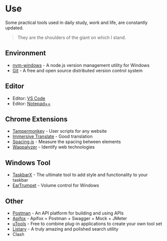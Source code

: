 # Use

Some practical tools used in daily study, work and life, are constantly updated.

> They are the shoulders of the giant on which I stand.

## Environment

- [nvm-windows](https://github.com/coreybutler/nvm-windows/releases) - A node.js version management utility for Windows
- [Git](https://git-scm.com/) - A free and open source distributed version control system

## Editor

- Editor: [VS Code](https://code.visualstudio.com/)
- Editor: [Notepad++](https://notepad-plus-plus.org/)

## Chrome Extensions

- [Tampermonkey](https://chrome.google.com/webstore/detail/tampermonkey/dhdgffkkebhmkfjojejmpbldmpobfkfo) - User scripts for any website
- [Immersive Translate](https://chrome.google.com/webstore/detail/immersive-translate/bpoadfkcbjbfhfodiogcnhhhpibjhbnh) - Good translation
- [Spacing.js](https://chrome.google.com/webstore/detail/spacingjs/fhjegjndanjcamfldhenjnhnjheecgcc) - Measure the spacing between elements
- [Wappalyzer](https://chrome.google.com/webstore/detail/wappalyzer-technology-pro/gppongmhjkpfnbhagpmjfkannfbllamg) - Identify web technologies

## Windows Tool

- [TaskbarX](https://taskbarx.org/) - The ultimate tool to add style and functionality to your taskbar
- [EarTrumpet](https://eartrumpet.app/) - Volume control for Windows

## Other
- [Postman](https://www.postman.com/) - An API platform for building and using APIs
- [Apifox](https://apifox.com/) - Apifox = Postman + Swagger + Mock + JMeter
- [uTools](https://www.u.tools/) - Free to combine plug-in applications to create your own tool set
- [Listary](https://www.listary.com/) - A truly amazing and polished search utility
- Clash